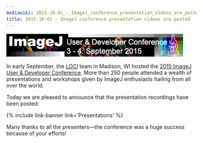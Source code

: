 ```yaml
---
mediawiki: 2015-10-01_-_ImageJ_conference_presentation_videos_are_posted
title: 2015-10-01 - ImageJ conference presentation videos are posted
---
```


![ link=Conference 2015](/media/news/imagej-conference-2015.jpg)

In early September, the [LOCI](/orgs/loci) team in Madison, WI hosted the [2015 ImageJ User & Developer Conference](/events/conference-2015). More than 250 people attended a wealth of presentations and workshops given by ImageJ enthusiasts hailing from all over the world.

Today we are pleased to announce that the presentation recordings have been posted:

{% include link-banner link='Presentations' %}

Many thanks to all the presenters—the conference was a huge success because of your efforts!

 

